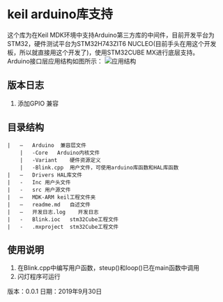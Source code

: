 # keil arduino库支持

这个库为在Keil MDK环境中支持Arduino第三方库的中间件，目前开发平台为STM32，硬件测试平台为STM32H743ZIT6 NUCLEO(目前手头在用这个开发板，所以就直接用这个开发了)，使用STM32CUBE MX进行底层支持。  
Arduino接口层应用结构如图所示：
![应用结构](https://raw.githubusercontent.com/wiki/Gary-Hobson/Arduino_MiddleLayer/1.jpg "应用结构")
## 版本日志
1. 添加GPIO 兼容

## 目录结构
```
|	–	Arduino  兼容层文件
	|	-Core	Arduino内核文件
	|	-Variant	硬件资源定义
	|	-Blink.cpp	用户文件，可使用arduino库函数和HAL库函数
|	–	Drivers HAL库文件
|	-	Inc	用户头文件
|	-	src	用户源文件	
|	–	MDK-ARM	keil工程文件夹
|	–	readme.md	自述文件
|	–	开发日志.log	开发日志
|	-	Blink.ioc	stm32Cube工程文件
|	-	.mxproject	stm32Cube工程文件
```

## 使用说明

1. 在Blink.cpp中编写用户函数，steup()和loop()已在main函数中调用
2. 闪灯程序可运行

版本：0.0.1
日期：2019年9月30日
